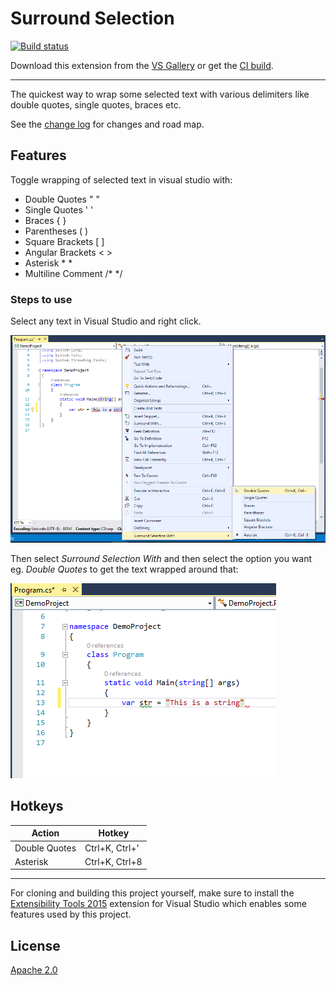 # Surround Selection

[![Build status](https://ci.appveyor.com/api/projects/status/u3mx8qirp7nv4s86?svg=true)](https://ci.appveyor.com/project/priyanshu92/surroundselection)

Download this extension from the [VS Gallery](https://marketplace.visualstudio.com/items?itemName=PRIYANSHUAGRAWAL92.SurroundSelection)
or get the [CI build](http://vsixgallery.com/extension/4c807d55-9263-4ce0-9c1a-bfef58e96b02/).

---------------------------------------

The quickest way to wrap some selected text with various delimiters like double quotes, single quotes, braces etc.

See the [change log](CHANGELOG.md) for changes and road map.

## Features
Toggle wrapping of selected text in visual studio with:
- Double Quotes " "
- Single Quotes ' '
- Braces { }
- Parentheses ( )
- Square Brackets [ ]
- Angular Brackets < >
- Asterisk * *
- Multiline Comment /* */

### Steps to use
Select any text in Visual Studio and right click.

![Select And Right Click](Screenshots/select-and-right-click.png)

Then select *Surround Selection With* and then select the option you want eg. *Double Quotes* to get the text wrapped around that:

![Double Quotes Result](Screenshots/double-quotes-result.png)

## Hotkeys

| Action         | Hotkey          |
|----------------|-----------------|
| Double Quotes  | Ctrl+K, Ctrl+'  |
| Asterisk       | Ctrl+K, Ctrl+8  |

--------------------------------------------------------

For cloning and building this project yourself, make sure
to install the
[Extensibility Tools 2015](https://visualstudiogallery.msdn.microsoft.com/ab39a092-1343-46e2-b0f1-6a3f91155aa6)
extension for Visual Studio which enables some features
used by this project.

## License
[Apache 2.0](LICENSE)